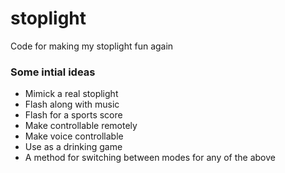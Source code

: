 # stoplight
Code for making my stoplight fun again

### Some intial ideas
* Mimick a real stoplight
* Flash along with music
* Flash for a sports score
* Make controllable remotely
* Make voice controllable
* Use as a drinking game
* A method for switching between modes for any of the above
